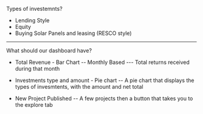 Types of investemnts?
- Lending Style
- Equity
- Buying Solar Panels and leasing (RESCO style)

------------------------------------------

What should our dashboard have?
- Total Revenue - Bar Chart
-- Monthly Based
--- Total returns received during that month

- Investments type and amount - Pie chart
-- A pie chart that displays the types of invesmtents, with the amount and net total

- New Project Published
-- A few projects then a button that takes you to the explore tab
